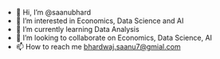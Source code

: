 - 👋 Hi, I’m @saanubhard
- 👀 I’m interested in Economics, Data Science and AI
- 🌱 I’m currently learning Data Analysis
- 💞️ I’m looking to collaborate on Economics, Data Science, AI
- 📫 How to reach me bhardwaj.saanu7@gmial.com

<!---
saanubhard/saanubhard is a ✨ special ✨ repository because its `README.md` (this file) appears on your GitHub profile.
You can click the Preview link to take a look at your changes.
--->
